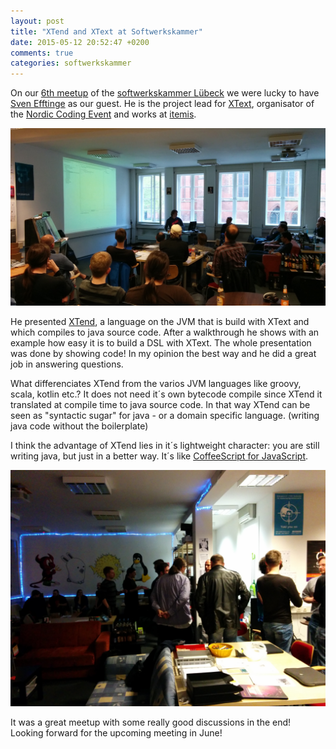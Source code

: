 ```yaml
---
layout: post
title: "XTend and XText at Softwerkskammer"
date: 2015-05-12 20:52:47 +0200
comments: true
categories: softwerkskammer
---
```

On our [6th meetup][7] of the [softwerkskammer Lübeck][8] we were lucky to have [Sven Efftinge][1] as our guest. He is the project lead for [XText][2], organisator of the [Nordic Coding Event][3] and works at [itemis][4].

![Softwerkskammer](/images/swk_xtend_xtext.jpg)

He presented [XTend][5], a language on the JVM that is build with XText and which compiles to java source code. After a walkthrough he shows with an example how easy it is to build a DSL with XText. The whole presentation was done by showing code! In my opinion the best way and he did a great job in answering questions.

What differenciates XTend from the varios JVM languages like groovy, scala, kotlin etc.?
It does not need it´s own bytecode compile since XTend it translated at compile time to java source code. In that way XTend can be seen as "syntactic sugar" for java - or a domain specific language. (writing java code without the boilerplate)

I think the advantage of XTend lies in it´s lightweight character: you are still writing java, but just in a better way. It´s like [CoffeeScript for JavaScript][6].

![Softwerkskammer](/images/swk_xtend_xtext_discussion.jpg)

It was a great meetup with some really good discussions in the end! Looking forward for the upcoming meeting in June!


[1]: http://blog.efftinge.de/
[2]: http://www.eclipse.org/Xtext/
[3]: http://www.meetup.com/Nordic-Coding/
[4]: http://www.itemis.de/
[5]: http://www.eclipse.org/xtend/
[6]: http://www.infoq.com/news/2012/06/xtend-release-10
[7]: https://www.softwerkskammer.org/activities/6_sw_luebeck
[8]: https://www.softwerkskammer.org/groups/luebeck
